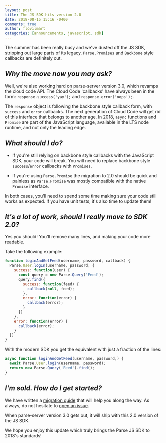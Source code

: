 ```yaml
---
layout: post
title: The JS SDK hits version 2.0
date: 2018-08-15 15:16 -0400
comments: true
author: flovilmart
categories: [announcements, javascript, sdk]
---
```


The summer has been really busy and we've dusted off the JS SDK, stripping out large parts of its legacy. `Parse.Promises` and `Backbone` style callbacks are definitely out.

<!-- more -->

## *Why the move now you may ask?*

Well, we're also working hard on parse-server version 3.0, which revamps the cloud code API. The Cloud Code 'callbacks' have always been in the form: `response.success('yay');` and `response.error('oops');`.

The `response` object is following the backbone style callback form, with `success` and `error` callbacks. The next generation of Cloud Code will get rid of this interface that belongs to another age. In 2018, `async` functions and `Promise` are part of the JavaScript language, available in the LTS node runtime, and not only the leading edge.

## *What should I do?*

- If you're still relying on backbone style callbacks with the JavaScript SDK, your code will break. You will need to replace backbone style `success`/`error` callbacks with `Promises`.

- If you're using `Parse.Promise` the migration to 2.0 should be quick and painless as `Parse.Promise` was mostly compatible with the native `Promise` interface.

In both cases, you'll need to spend some time making sure your code still works as expected. If you have unit tests, it's also time to update them!

## *It's a lot of work, should I really move to SDK 2.0?*

Yes you should! You'll remove many lines, and making your code more readable.

Take the following example:

```js
function loginAndGetFeed(username, password, callback) {
  Parse.User.logIn(username, password, {
    success: function(user) {
      const query = new Parse.Query('Feed');
      query.find({
        success: function(feed) {
          callback(null, feed);
        },
        error: function(error) {
          callback(error);
        }
      })
    },
    error: function(error) {
      callback(error);
    }
  })
}
```

With the modern SDK you get the equivalent with just a fraction of the lines:

```js
async function loginAndGetFeed(username, password,) {
  await Parse.User.logIn(username, password);
  return new Parse.Query('Feed').find();
}
```

## *I'm sold. How do I get started?*

We have written a [migration guide](https://github.com/parse-community/Parse-SDK-JS/blob/master/2.0.0.md) that will help you along the way. As always, do not hesitate to [open an issue](https://github.com/parse-community/Parse-SDK-JS/issues/new).

When parse-server version 3.0 gets out, it will ship with this 2.0 version of the JS SDK.

We hope you enjoy this update which truly brings the Parse JS SDK to 2018's standards!
